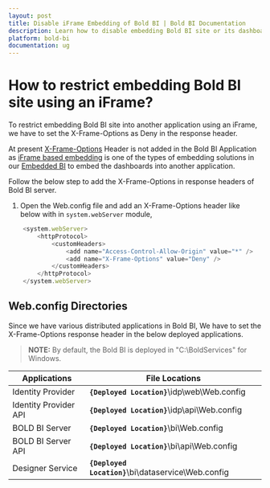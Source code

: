 ```yaml
---
layout: post
title: Disable iFrame Embedding of Bold BI | Bold BI Documentation
description: Learn how to disable embedding Bold BI site or its dashboards into another application using iFrame.
platform: bold-bi
documentation: ug
---
```


# How to restrict embedding Bold BI site using an iFrame?

To restrict embedding Bold BI site into another application using an iFrame, we have to set the X-Frame-Options as Deny in the response header.

At present [X-Frame-Options](https://developer.mozilla.org/en-US/docs/Web/HTTP/Headers/X-Frame-Options) Header is not added in the Bold BI Application as [iFrame based embedding](/embedding-options/iframe-embedding/embedding-a-dashboard/) is one of the types of embedding solutions in our [Embedded BI](/overview/) to embed the dashboards into another application.

Follow the below step to add the X-Frame-Options in response headers of Bold BI server.

1. Open the Web.config file and add an X-Frame-Options header like below with in `system.webServer` module,

```js
    <system.webServer>
        <httpProtocol>
            <customHeaders>
                <add name="Access-Control-Allow-Origin" value="*" />
                <add name="X-Frame-Options" value="Deny" />
            </customHeaders>
        </httpProtocol>
    </system.webServer>
```

## Web.config Directories

Since we have various distributed applications in Bold BI, We have to set the X-Frame-Options response header in the below deployed applications.

> **NOTE:** By default, the Bold BI is deployed in  "C:\BoldServices" for Windows.

| Applications       	| File Locations                                                  |
|-------------------	|-----------------------------------------------------------      |
| Identity Provider 	| **`{Deployed Location}`**\idp\web\Web.config               	  |
| Identity Provider API	| **`{Deployed Location}`**\idp\api\Web.config                    |
| BOLD BI Server  	    | **`{Deployed Location}`**\bi\Web.config	                      |
| BOLD BI Server API 	| **`{Deployed Location}`**\bi\api\Web.config	                  |
| Designer Service  	| **`{Deployed Location}`**\bi\dataservice\Web.config 	          |